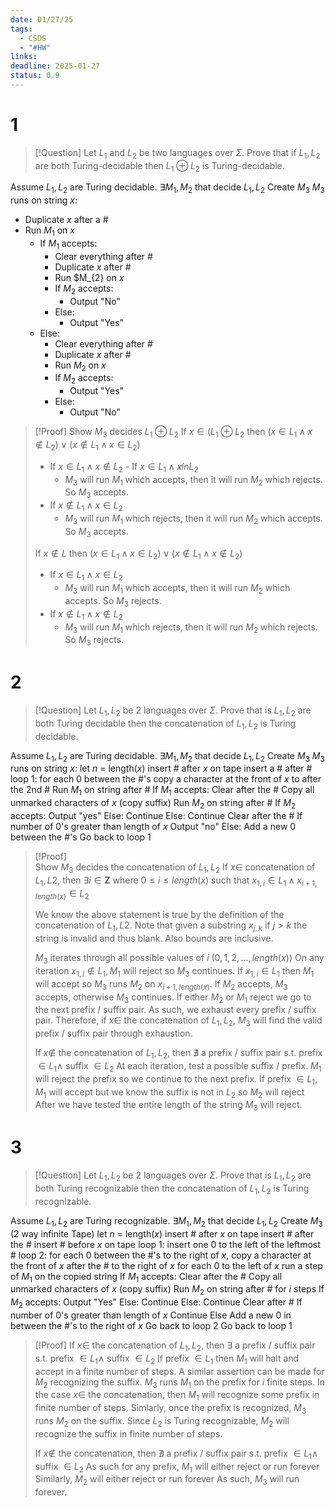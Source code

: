 ```yaml
---
date: 01/27/25
tags:
  - CSDS
  - "#HW"
links: 
deadline: 2025-01-27
status: 0.9
---
```

# 1
> [!Question]
> Let $L_{1}$ and $L_{2}$ be two languages over $\Sigma$. Prove that if $L_{1},L_{2}$ are both Turing-decidable then $L_{1}\oplus L_{2}$ is Turing-decidable.

Assume $L_{1},L_{2}$ are Turing decidable.
$\exists M_{1},M_{2}$ that decide $L_{1},L_{2}$
Create $M_{3}$
$M_{3}$ runs on string $x$:
- Duplicate $x$ after a \#
- Run $M_{1}$ on $x$
    - If $M_{1}$ accepts:
		- Clear everything after \#
        - Duplicate $x$ after \#
        - Run $M_{2} on $x$
        - If $M_{2}$ accepts:
            - Output "No"
        - Else:
	        - Output "Yes"
	- Else:
        - Clear everything after \#
        - Duplicate $x$ after \#
	    - Run $M_{2}$ on $x$
	    - If $M_{2}$ accepts:
	        - Output "Yes"
	    - Else:
	        - Output "No"
> [!Proof]
> Show $M_{3}$ decides $L_{1}\oplus L_{2}$
> If $x\in (L_{1}\oplus L_{2}$ then $(x\in L_{1}\land x\notin L_{2})\lor (x\notin L_{1} \land x\in L_{2})$
> - If $x\in L_{1} \land x\notin L_{2}$                                                          - If $x\in L_{1} \land x\not in L_{2}$
> 	- $M_3$ will run $M_1$ which accepts, then it will run $M_2$ which rejects. So $M_3$ accepts. 
> - If $x\notin L_{1} \land x\in L_{2}$
> 	- $M_3$ will run $M_1$ which rejects, then it will run $M_2$ which accepts. So $M_3$ accepts.
>
> If $x\notin L$ then $(x\in L_{1}\land x\in L_{2}) \lor (x\notin L_{1}\land x\notin L_{2})$
> - If $x\in L_{1} \land x\in L_{2}$
> 	- $M_3$ will run $M_1$ which accepts, then it will run $M_2$ which accepts. So $M_3$ rejects.
> - If $x\notin L_{1} \land x\notin L_{2}$
> 	- $M_3$ will run $M_1$ which rejects, then it will run $M_2$ which rejects. So $M_3$ rejects.

# 2
> [!Question]
> Let $L_{1},L_{2}$ be 2 languages over $\Sigma$. Prove that is $L_{1},L_{2}$ are both Turing decidable then the concatenation of $L_{1},L_{2}$ is Turing decidable.

Assume $L_{1},L_{2}$ are Turing decidable.
$\exists M_{1},M_{2}$ that decide $L_{1},L_{2}$
Create $M_{3}$
$M_{3}$ runs on string $x$:
    let $n$ = length($x$)
    insert \# after $x$ on tape
    insert a \# after \#
    loop 1:
    for each 0 between the \#'s copy a character at the front of $x$ to after the 2nd \#
    Run $M_{1}$ on string after \#
    If $M_{1}$ accepts:
        Clear after the \#
        Copy all unmarked characters of $x$ (copy suffix)
        Run $M_{2}$ on string after \#
        If $M_{2}$ accepts:
            Output "yes"
        Else: 
            Continue
    Else:
        Continue
    Clear after the \#
    If number of 0's greater than length of $x$
        Output "no"
    Else:
        Add a new 0 between the \#'s
        Go back to loop 1
> [!Proof]        
> Show $M_{3}$ decides the concatenation of $L_{1},L_{2}$
> If $x\in$ concatenation of $L_{1},L{2}$, then $\exists i\in \mathbf Z$ where $0\leq i\leq length(x)$ such that $x_{1,i}\in L_{1} \land x_{i+1,length(x)} \in L_{2}$
>
> We know the above statement is true by the definition of the concatenation of $L_{1},L{2}$.
> Note that given a substring $x_{j,k}$ if $j > k$ the string is invalid and thus blank. Also bounds are inclusive.
>
> $M_{3}$ iterates through all possible values of $i$ ($0,1,2,...,length(x)$)
> On any iteration $x_{1,i} \notin L_{1}, M_{1}$ will reject so $M_{3}$ continues.
> If $x_{1,i}\in L_{1}$ then $M_{1}$ will accept so $M_{3}$ runs $M_{2}$ on $x_{i+1,length(x)}$.
> If $M_{2}$ accepts, $M_{3}$ accepts, otherwise $M_{3}$ continues.
> If either $M_{2}$ or $M_{1}$ reject we go to the next prefix / suffix pair.
> As such, we exhaust every prefix / suffix pair.
> Therefore, if $x\in$ the concatenation of $L_{1},L_{2}$, $M_{3}$ will find the valid prefix / suffix pair through exhaustion.
>
> If $x\notin$ the concatenation of $L_{1}, L_{2}$, then $\nexists$ a prefix / suffix pair s.t. prefix $\in L_{1} \land$ suffix $\in L_{2}$
> At each iteration, test a possible suffix / prefix. $M_{1}$ will reject the prefix so we continue to the next prefix.
> If prefix $\in L_{1},M_{1}$ will accept but we know the suffix is not in $L_{2}$ so $M_{2}$ will reject
> After we have tested the entire length of the string $M_{3}$ will reject.

# 3
> [!Question]
> Let $L_{1},L_{2}$ be 2 languages over $\Sigma$. Prove that is $L_{1},L_{2}$ are both Turing recognizable then the concatenation of $L_{1},L_{2}$ is Turing recognizable.

Assume $L_{1},L_{2}$ are Turing recognizable.
$\exists M_{1},M_{2}$ that decide $L_{1},L_{2}$
Create $M_{3}$ (2 way infinite Tape)
    let $n$ = length($x$)
    insert \# after $x$ on tape
    insert \# after the \#
    insert \# before $x$ on tape
    loop 1:
        insert one $0$ to the left of the leftmost \#
        loop 2:
            for each $0$ between the \#'s to the right of $x$, copy a character at the front of $x$ after the \# to the right of $x$
            for each $0$ to the left of $x$ run a step of $M_{1}$ on the copied string
            If $M_{1}$ accepts:
                Clear after the \#
                Copy all unmarked characters of $x$ (copy suffix)
                Run $M_{2}$ on string after \# for $i$ steps
                If $M_{2}$ accepts:
                    Output "Yes"
                Else:
                    Continue
            Else:
                Continue
            Clear after \#
            If number of 0's greater than length of $x$
                Continue
            Else
                Add a new $0$ in between the \#'s to the right of $x$
                Go back to loop 2
    Go back to loop 1

> [!Proof]
> If $x\in$ the concatenation of $L_{1},L_{2}$, then $\exists$ a prefix / suffix pair s.t. prefix $\in L_{1} \land$ suffix $\in L_{2}$
> If prefix $\in L_{1}$ then $M_{1}$ will halt and accept in a finite number of steps.
> A similar assertion can be made for $M_{2}$ recognizing the suffix.
> $M_{3}$ runs $M_{1}$ on the prefix for $i$ finite steps.
> In the case $x \in$ the concatenation, then $M_{1}$ will recognize some prefix in finite number of steps.
> Simlarly, once the prefix is recognized, $M_{3}$ runs $M_{2}$ on the suffix.
> Since $L_{2}$ is Turing recognizable, $M_{2}$ will recognize the suffix in finite number of steps.
>
> If $x\notin$ the concatenation, then $\nexists$ a prefix / suffix pair s.t. prefix $\in L_{1} \land$ suffix $\in L_{2}$
> As such for any prefix, $M_{1}$ will either reject or run forever
> Similarly, $M_{2}$ will either reject or run forever
> As such, $M_{3}$ will run forever.
